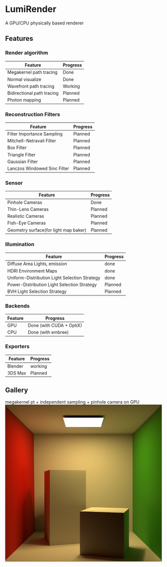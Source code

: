 # LumiRender
A GPU/CPU physically based renderer

## Features

### Render algorithm
| Feature                                                 | Progress  |
|---------------------------------------------------------|-----------|
| Megakernel path tracing                                 | Done      |
| Normal visualize                                        | Done      |
| Wavefront path tracing                                  | Working   |
| Bidirectional path tracing                              | Planned   |
| Photon mapping                                          | Planned   |

### Reconstruction Filters
| Feature                      | Progress    |
|------------------------------|-------------|
| Filter Importance Sampling   | Planned     |
| Mitchell-Netravali Filter    | Planned     |
| Box Filter                   | Planned     |
| Triangle Filter              | Planned     |
| Gaussian Filter              | Planned     |
| Lanczos Windowed Sinc Filter | Planned     |

### Sensor
| Feature                                   | Progress    |
|-------------------------------------------|-------------|
| Pinhole Cameras                           | Done        |
| Thin-Lens Cameras                         | Planned     |
| Realistic Cameras                         | Planned     |
| Fish-Eye Cameras                          | Planned     |
| Geometry surface(for light map baker)     | Planned     |

### Illumination
| Feature                                       | Progress    |
|-----------------------------------------------|-------------|
| Diffuse Area Lights, emission                 |  done       |
| HDRI Environment Maps                         |  done       |
| Uniform-Distribution Light Selection Strategy |  done       |
| Power-Distribution Light Selection Strategy   |  Planned    |
| BVH Light Selection Strategy                  |  Planned    |

### Backends
| Feature             | Progress                                            |
|---------------------|-----------------------------------------------------|
| GPU                 | Done (with CUDA + OptiX)                            |
| CPU                 | Done (with embree)                                  |

### Exporters
| Feature             | Progress                                            |
|---------------------|-----------------------------------------------------|
| Blender             | working                                             |
| 3DS Max             | Planned                                             |

## Gallery
megakernel pt + independent sampling + pinhole camera on GPU
![](gallery/cornell_box.png)